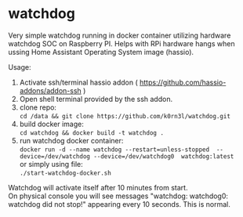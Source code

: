 # watchdog
Very simple watchdog running in docker container utilizing hardware watchdog SOC on Raspberry PI. Helps with RPi hardware hangs when ussing Home Assistant Operating System image (hassio).

Usage:
1. Activate ssh/terminal hassio addon ( https://github.com/hassio-addons/addon-ssh )
2. Open shell terminal provided by the ssh addon.
3. clone repo: <br/>
```cd /data && git clone https://github.com/k0rn3l/watchdog.git```
5. build docker image: <br/>
```cd watchdog && docker build -t watchdog .```
5. run watchdog docker container: <br/>
```docker run -d --name watchdog --restart=unless-stopped  --device=/dev/watchdog --device=/dev/watchdog0  watchdog:latest``` <br/>
   or simply using file: <br/>
```./start-watchdog-docker.sh```
   
Watchdog will activate itself after 10 minutes from start.<br/>
On physical console you will see messages "watchdog: watchdog0: watchdog did not stop!" appearing every 10 seconds. This is normal.
